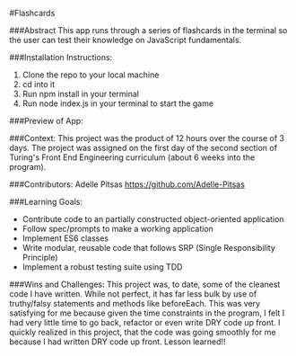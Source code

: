#Flashcards

###Abstract
This app runs through a series of flashcards in the terminal so the user can test their knowledge on JavaScript fundamentals.

###Installation Instructions:
1. Clone the repo to your local machine
1. cd into it
1. Run npm install in your terminal
1. Run node index.js in your terminal to start the game

###Preview of App:


###Context:
This project was the product of 12 hours over the course of 3 days. The project was assigned on the first day of the second section of Turing's Front End Engineering curriculum (about 6 weeks into the program).

###Contributors:
Adelle Pitsas https://github.com/Adelle-Pitsas

###Learning Goals:
- Contribute code to an partially constructed object-oriented application
- Follow spec/prompts to make a working application
- Implement ES6 classes
- Write modular, reusable code that follows SRP (Single Responsibility Principle)
- Implement a robust testing suite using TDD

###Wins and Challenges:
This project was, to date, some of the cleanest code I have written. While not perfect, it has far less bulk by use of truthy/falsy statements and methods like beforeEach. This was very satisfying for me because given the time constraints in the program, I felt I had very little time to go back, refactor or even write DRY code up front. I quickly realized in this project, that the code was going smoothly for me because I had written DRY code up front. Lesson learned!!
